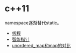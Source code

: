 # c++11

namespace逐渐替代static。

* [线程](thread.md)
* [智能指针](smart.pointer/readme.md)
* [unordered_map和map的对比](unordered.map.md)